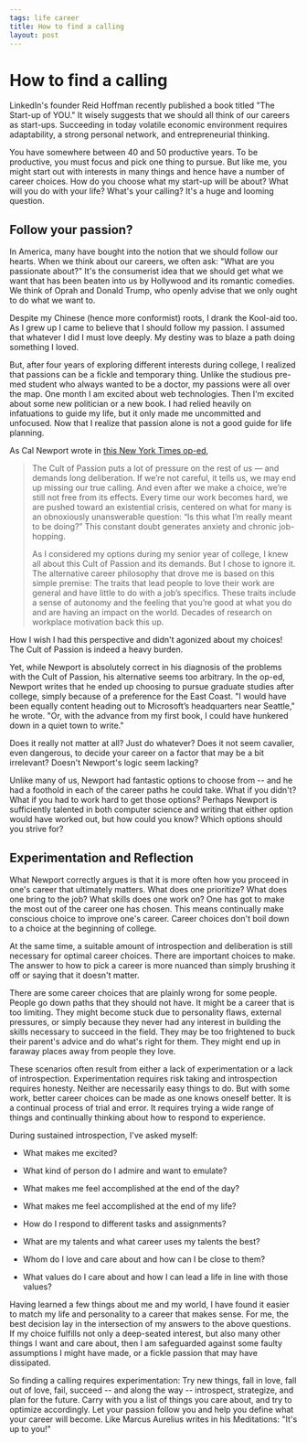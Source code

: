 ```yaml
--- 
tags: life career
title: How to find a calling
layout: post
---
```


# How to find a calling

LinkedIn's founder Reid Hoffman recently published a book titled "The Start-up of YOU." It wisely suggests that we should all think of our careers as start-ups. Succeeding in today volatile economic environment requires adaptability, a strong personal network, and entrepreneurial thinking. 

You have somewhere between 40 and 50 productive years. To be productive, you must focus and pick one thing to pursue. But like me, you might start out with interests in many things and hence have a number of career choices. How do you choose what my start-up will be about? What will you do with your life? What's your calling? It's a huge and looming question.

## Follow your passion?

In America, many have bought into the notion that we should follow our hearts. When we think about our careers, we often ask: "What are you passionate about?" It's the consumerist idea that we should get what we want that has been beaten into us by Hollywood and its romantic comedies. We think of Oprah and Donald Trump, who openly advise that we only ought to do what we want to. 

Despite my Chinese (hence more conformist) roots, I drank the Kool-aid too. As I grew up I came to believe that I should follow my passion. I assumed that whatever I did I must love deeply. My destiny was to blaze a path doing something I loved. 

But, after four years of exploring different interests during college, I realized that passions can be a fickle and temporary thing. Unlike the studious pre-med student who always wanted to be a doctor, my passions were all over the map. One month I am excited about web technologies. Then I'm excited about some new politician or a new book. I had relied heavily on infatuations to guide my life, but it only made me uncommitted and unfocused. Now that I realize that passion alone is not a good guide for life planning. 

As Cal Newport wrote in [this New York Times op-ed](http://www.nytimes.com/2012/09/30/jobs/follow-a-career-passion-let-it-follow-you.html), 

>The Cult of Passion puts a lot of pressure on the rest of us — and demands long deliberation. If we’re not careful, it tells us, we may end up missing our true calling. And even after we make a choice, we’re still not free from its effects. Every time our work becomes hard, we are pushed toward an existential crisis, centered on what for many is an obnoxiously unanswerable question: “Is this what I’m really meant to be doing?” This constant doubt generates anxiety and chronic job-hopping.
>
>As I considered my options during my senior year of college, I knew all about this Cult of Passion and its demands. But I chose to ignore it. The alternative career philosophy that drove me is based on this simple premise: The traits that lead people to love their work are general and have little to do with a job’s specifics. These traits include a sense of autonomy and the feeling that you’re good at what you do and are having an impact on the world. Decades of research on workplace motivation back this up. 

How I wish I had this perspective and didn't agonized about my choices! The Cult of Passion is indeed a heavy burden. 

Yet, while Newport is absolutely correct in his diagnosis of the problems with the Cult of Passion, his alternative seems too arbitrary. In the op-ed, Newport writes that he ended up choosing to pursue graduate studies after college, simply because of a preference for the East Coast. "I would have been equally content heading out to Microsoft’s headquarters near Seattle," he wrote. "Or, with the advance from my first book, I could have hunkered down in a quiet town to write." 

Does it really not matter at all? Just do whatever? Does it not seem cavalier, even dangerous, to decide your career on a factor that may be a bit irrelevant? Doesn't Newport's logic seem lacking? 

Unlike many of us, Newport had fantastic options to choose from -- and he had a foothold in each of the career paths he could take. What if you didn't? What if you had to work hard to get those options? Perhaps Newport is sufficiently talented in both computer science and writing that either option would have worked out, but how could you know? Which options should you strive for? 

## Experimentation and Reflection

What Newport correctly argues is that it is more often how you proceed in one's career that ultimately matters. What does one prioritize? What does one bring to the job? What skills does one work on? One has got to make the most out of the career one has chosen. This means continually make conscious choice to improve one's career. Career choices don't boil down to a choice at the beginning of college. 

At the same time, a suitable amount of introspection and deliberation is still necessary for optimal career choices. There are important choices to make. The answer to how to pick a career is more nuanced than simply brushing it off or saying that it doesn't matter. 

There are some career choices that are plainly wrong for some people. People go down paths that they should not have. It might be a career that is too limiting. They might become stuck due to personality flaws, external pressures, or simply because they never had any interest in building the skills necessary to succeed in the field. They may be too frightened to buck their parent's advice and do what's right for them. They might end up in faraway places away from people they love. 

These scenarios often result from either a lack of experimentation or a lack of introspection. Experimentation requires risk taking and introspection requires honesty. Neither are necessarily easy things to do. But with some work, better career choices can be made as one knows oneself better. It is a continual process of trial and error. It requires trying a wide range of things and continually thinking about how to respond to experience. 

During sustained introspection, I've asked myself: 

* What makes me excited? 

* What kind of person do I admire and want to emulate? 

* What makes me feel accomplished at the end of the day? 

* What makes me feel accomplished at the end of my life? 

* How do I respond to different tasks and assignments?

* What are my talents and what career uses my talents the best? 

* Whom do I love and care about and how can I be close to them? 

* What values do I care about and how I can lead a life in line with those values?

Having learned a few things about me and my world, I have found it easier to match my life and personality to a career that makes sense. For me, the best decision lay in the intersection of my answers to the above questions. If my choice fulfills not only a deep-seated interest, but also many other things I want and care about, then I am safeguarded against some faulty assumptions I might have made, or a fickle passion that may have dissipated. 

So finding a calling requires experimentation: Try new things, fall in love, fall out of love, fail, succeed -- and along the way -- introspect, strategize, and plan for the future. Carry with you a list of things you care about, and try to optimize accordingly. Let your passion follow you and help you define what your career will become. Like Marcus Aurelius writes in his Meditations: "It's up to you!" 
